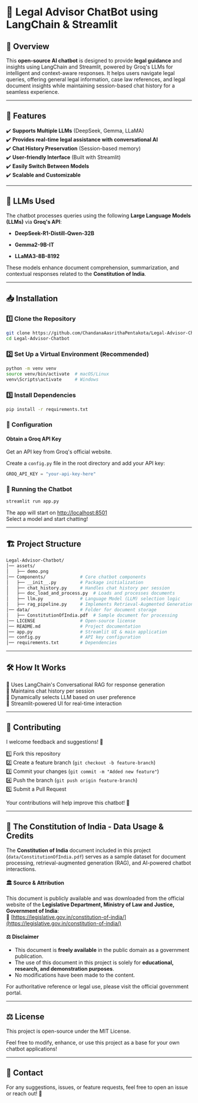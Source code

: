 # 🧠 Legal Advisor ChatBot using LangChain & Streamlit  

## 🌟 Overview  
This **open-source AI chatbot** is designed to provide **legal guidance** and insights using LangChain and Streamlit, powered by Groq's LLMs for intelligent and context-aware responses. It helps users navigate legal queries, offering general legal information, case law references, and legal document insights while maintaining session-based chat history for a seamless experience.

---

## 🎯 Features  
✔️ **Supports Multiple LLMs** (DeepSeek, Gemma, LLaMA)  
✔️ **Provides real-time legal assistance with conversational AI**  
✔️ **Chat History Preservation** (Session-based memory)  
✔️ **User-friendly Interface** (Built with Streamlit)  
✔️ **Easily Switch Between Models**  
✔️ **Scalable and Customizable**  

---

## 🤖 **LLMs Used**  

The chatbot processes queries using the following **Large Language Models (LLMs)** via **Groq's API**:  

- **DeepSeek-R1-Distill-Qwen-32B**  

- **Gemma2-9B-IT**  

- **LLaMA3-8B-8192**  



These models enhance document comprehension, summarization, and contextual responses related to the **Constitution of India**.  

---

## 📥 Installation  

### **1️⃣ Clone the Repository**  
```sh  
git clone https://github.com/ChandanaAasrithaPentakota/Legal-Advisor-Chatbot.git  
cd Legal-Advisor-Chatbot  
```

### **2️⃣ Set Up a Virtual Environment (Recommended)**  
```sh  
python -m venv venv  
source venv/bin/activate  # macOS/Linux  
venv\Scripts\activate     # Windows  
```

### **3️⃣ Install Dependencies**  
```sh  
pip install -r requirements.txt  
```

### **🔑 Configuration**  
#### Obtain a Groq API Key  
Get an API key from Groq's official website.  

Create a `config.py` file in the root directory and add your API key:  
```python  
GROQ_API_KEY = "your-api-key-here"  
```

### **🚀 Running the Chatbot**  
```sh  
streamlit run app.py  
```
The app will start on [http://localhost:8501](http://localhost:8501)  
Select a model and start chatting!  

---

## 🏗️ Project Structure  
```bash
Legal-Advisor-Chatbot/
│── assets/
│   ├── demo.png
│── Components/             # Core chatbot components  
│   ├── __init__.py         # Package initialization  
│   ├── chat_history.py     # Handles chat history per session  
│   ├── doc_load_and_process.py  # Loads and processes documents  
│   ├── llm.py              # Language Model (LLM) selection logic  
│   ├── rag_pipeline.py     # Implements Retrieval-Augmented Generation (RAG)  
│── data/                   # Folder for document storage  
│   ├── ConstitutionOfIndia.pdf  # Sample document for processing  
│── LICENSE                 # Open-source license  
│── README.md               # Project documentation  
│── app.py                  # Streamlit UI & main application  
│── config.py               # API key configuration  
│── requirements.txt        # Dependencies
```
---

## 🛠️ How It Works  
🔹 Uses LangChain's Conversational RAG for response generation  
🔹 Maintains chat history per session  
🔹 Dynamically selects LLM based on user preference  
🔹 Streamlit-powered UI for real-time interaction  

---
## 🤝 Contributing  
I welcome feedback and suggestions! 🎉

1️⃣ Fork this repository  
2️⃣ Create a feature branch (`git checkout -b feature-branch`)  
3️⃣ Commit your changes (`git commit -m "Added new feature"`)  
4️⃣ Push the branch (`git push origin feature-branch`)  
5️⃣ Submit a Pull Request  

Your contributions will help improve this chatbot! 🚀  

---

## 📜 The Constitution of India - Data Usage & Credits  

The **Constitution of India** document included in this project (`data/ConstitutionOfIndia.pdf`) serves as a sample dataset for document processing, retrieval-augmented generation (RAG), and AI-powered chatbot interactions.  

#### 🏛️ **Source & Attribution**  
This document is publicly available and was downloaded from the official website of the **Legislative Department, Ministry of Law and Justice, Government of India**:  
🔗 [https://legislative.gov.in/constitution-of-india/](https://legislative.gov.in/constitution-of-india/)  

#### ⚖️ **Disclaimer**  
- This document is **freely available** in the public domain as a government publication.  
- The use of this document in this project is solely for **educational, research, and demonstration purposes**.  
- No modifications have been made to the content.  

For authoritative reference or legal use, please visit the official government portal.

---

## ⚖️ License  
This project is open-source under the MIT License.  

Feel free to modify, enhance, or use this project as a base for your own chatbot applications!  

---

## 📩 Contact  
For any suggestions, issues, or feature requests, feel free to open an issue or reach out! 🚀
